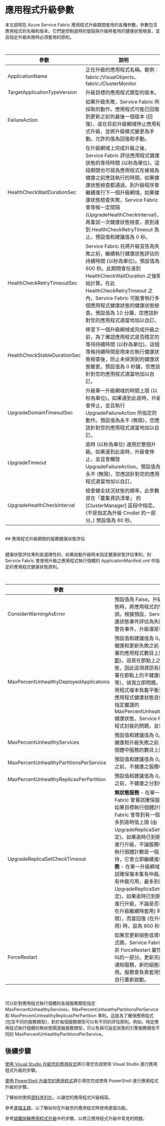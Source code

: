 
<properties
   pageTitle="應用程式升級：升級參數 | Microsoft Azure"
   description="描述升級 Service Fabric 應用程式的相關參數，包括執行健全狀況檢查和自動復原升級的原則。"
   services="service-fabric"
   documentationCenter=".net"
   authors="mani-ramaswamy"
   manager="timlt"
   editor=""/>

<tags
   ms.service="service-fabric"
   ms.devlang="dotnet"
   ms.topic="article"
   ms.tgt_pltfrm="NA"
   ms.workload="NA"
   ms.date="05/13/2016"
   ms.author="subramar"/>



# 應用程式升級參數

本文說明在 Azure Service Fabric 應用程式升級期間套用的各種參數。參數包含應用程式的名稱和版本。它們是控制逾時的旋鈕與升級時套用的健康狀態檢查，並且指定升級失敗時必須套用的原則。


<br>

| 參數 | 說明 |
| --- | --- |
| ApplicationName | 正在升級的應用程式名稱。範例：fabric:/VisualObjects、fabric:/ClusterMonitor |
| TargetApplicationTypeVersion | 升級目標的應用程式類型的版本。 |
| FailureAction | 如果升級失敗，Service Fabric 所採取的動作。應用程式可能已回復到更新之前的最後一個版本 (回復)，或在目前升級網域停止應用程式升級，並將升級模式變更為手動。允許的值為回復和手動。 |
| HealthCheckWaitDurationSec | 在升級網域上完成升級之後，Service Fabric 評估應用程式健康狀態的等待時間 (以秒為單位)。這段期間也可視為應用程式在被視為健康之前應該執行的時間。如果健康狀態檢查都通過，則升級程序會繼續進行下一個升級網域。如果健康狀態檢查失敗，Service Fabric 會等候一定間隔 (UpgradeHealthCheckInterval)，再重試一次健康狀態檢查，直到達到 HealthCheckRetryTimeout 為止。預設值和建議值為 0 秒。 |
| HealthCheckRetryTimeoutSec | Service Fabric 在將升級宣告為失敗之前，繼續執行健康狀態評估的持續時間 (以秒為單位)。預設值為 600 秒。此期間會在達到 HealthCheckWaitDuration 之後開始計算。在此 HealthCheckRetryTimeout 之內，Service Fabric 可能會執行多個應用程式健康狀態的健康狀態檢查。預設值為 10 分鐘，您應該針對您的應用程式適當地加以自訂。 |
| HealthCheckStableDurationSec | 移至下一個升級網域或完成升級之前，為了確認應用程式是否穩定的等待持續時間 (以秒為單位)。這個等候持續時間是用來在執行健康狀態檢查後，防止未偵測到的健康狀態變更。預設值為 0 秒鐘，您應該針對您的應用程式適當地加以自訂。 |
| UpgradeDomainTimeoutSec | 升級單一升級網域的時間上限 (以秒為單位)。如果達到此逾時，升級會停止，並且執行 UpgradeFailureAction 所指定的動作。預設值為永不 (無限)，您應該針對您的應用程式適當地加以自訂。 |
| UpgradeTimeout | 逾時 (以秒為單位) 適用於整個升級。如果達到此逾時，升級會停止，並且會觸發 UpgradeFailureAction。預設值為永不 (無限)，您應該針對您的應用程式適當地加以自訂。 |
| UpgradeHealthCheckInterval | 檢查健全狀況狀態的頻率。此參數是在「叢集資訊清單」 的 [ClusterManager] 區段中指定。(不是指定為升級 Cmdlet 的一部分。) 預設值為 60 秒。 |






<br>
## 應用程式升級期間的服務健康狀態評估

<br>健康狀態評估準則是選擇性的。如果啟動升級時未指定健康狀態評估準則，則 Service Fabric 會使用升級之應用程式執行個體的 ApplicationManifest.xml 中指定的應用程式健康狀態原則。


<br>

| 參數 | 說明 |
| --- | --- |
| ConsiderWarningAsError | 預設值為 False。升級期間評估應用程式健康狀態時，將應用程式的警告健康狀態事件視為錯誤。根據預設，Service Fabric 不會將警告健康狀態事件評估為失敗 (錯誤)，因此，即使有警告事件，升級還是可以繼續執行。 |
| MaxPercentUnhealthyDeployedApplications | 預設值和建議值為 0。指定應用程式被視為不健康和更新失敗之前，應用程式不健康之已部署的應用程式數目上限 (請參閱[健康狀態章節](service-fabric-health-introduction.md))。這是在節點上之應用程式封裝的健康狀態，因此這項資訊有助於在升級期間以及對部署在節點上的不健康應用程式封裝 (損毀等等)，偵測立即問題。在典型的案例中，會將應用程式複本負載平衡至其他節點，因此可以讓應用程式健康狀態良好，以便繼續升級。藉由指定嚴謹的 MaxPercentUnhealthyDeployedApplications 健康狀態，Service Fabric 可以快速偵測應用程式封裝的問題，並協助產生失敗快速升級。 |
| MaxPercentUnhealthyServices | 預設值和建議值為 0。指定應用程式被視為不健康和升級失敗之前，不健康之應用程式執行個體中服務的數目上限。 |
| MaxPercentUnhealthyPartitionsPerService | 預設值和建議值為 0。指定服務被視為不健康之前，不健康之服務中分割的數目上限。 |
| MaxPercentUnhealthyReplicasPerPartition | 預設值和建議值為 0。指定分割被視為不健康之前，不健康之分割中複本的數目上限。 |
| UpgradeReplicaSetCheckTimeout | **無狀態服務** - 在單一升級網域內，Service Fabric 會嘗試確保服務的額外執行個體可用。如果目標執行個體計數超過一個，Service Fabric 會等到有一個以上的執行個體可用，最多到逾時值上限 (由 UpgradeReplicaSetCheckTimeout 屬性指定)。如果逾時已到期，Service Fabric 會繼續進行升級，不論服務執行個體數目。如果目標執行個體計數是一個，Service Fabric 不會等待，它會立即繼續進行升級。**可設定狀態的服務** - 在單一升級網域內，Service Fabric 會嘗試確保複本集有仲裁。Service Fabric 會等待有仲裁可用，最多到逾時值上限 (由 UpgradeReplicaSetCheckTimeout 屬性指定)。如果逾時已到期，Service Fabric 會繼續進行升級，不論是否有仲裁。當向前 (如預期般在升級繼續時套用) 時，這項設定設為永不 (無限)，而當回復 (在升級遇到錯誤並且回復時套用) 時，設為 900 秒。 |
| ForceRestart | 如果您更新組態或資料封裝，而未更新服務程式碼，Service Fabric 不會重新啟動服務，除非 ForceRestart 屬性設為 true，做為 API 呼叫的一部分。更新完成時，Service Fabric 會通知服務，新的組態封裝或資料封裝已可使用。服務會負責套用變更。必要時，服務可以自行重新啟動。 |



<br><br>可以針對應用程式執行個體的各個服務類型指定 MaxPercentUnhealthyServices、MaxPercentUnhealthyPartitionsPerService 和 MaxPercentUnhealthyReplicasPerPartition 準則。這是為了確保應用程式 (包含不同的服務類型)，對於每個服務類型可以有不同的評估原則。例如，特定應用程式執行個體的無狀態閘道器服務類型，可以有與可設定狀態的引擎服務類型不同的 MaxPercentUnhealthyPartitionsPerService。

## 後續步驟

[使用 Visual Studio 升級您的應用程式](service-fabric-application-upgrade-tutorial.md)將引導您完成使用 Visual Studio 進行應用程式升級的步驟。

[使用 PowerShell 升級您的應用程式](service-fabric-application-upgrade-tutorial-powershell.md)將引導您完成使用 PowerShell 進行應用程式升級的步驟。

了解如何使用[資料序列化](service-fabric-application-upgrade-data-serialization.md)，以讓您的應用程式升級相容。

參考[進階主題](service-fabric-application-upgrade-advanced.md)，以了解如何在升級您的應用程式時使用進階功能。

參考[疑難排解應用程式升級](service-fabric-application-upgrade-troubleshooting.md)中的步驟，以修正應用程式升級中常見的問題。
 

<!---HONumber=AcomDC_0518_2016-->